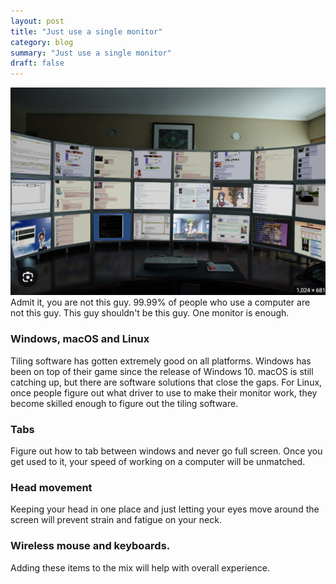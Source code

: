 ```yaml
---
layout: post
title: "Just use a single monitor"
category: blog
summary: "Just use a single monitor"
draft: false
---
```



![many-monitors.png](/i/just-use-a-monitor/many-monitors.png)
Admit it, you are not this guy. 99.99% of people who use a computer are not this guy.
This guy shouldn't be this guy. One monitor is enough.


### Windows, macOS and Linux

Tiling software has gotten extremely good on all platforms. Windows has been on top of their game
since the release of Windows 10. macOS is still catching up, but there are software solutions that close the gaps. 
For Linux, once people figure
out what driver to use to make their monitor work, they become skilled enough to figure out the tiling software.

### Tabs
Figure out how to tab between windows and never go full screen. Once you get used to it, your speed of working
on a computer will be unmatched.

### Head movement
Keeping your head in one place and just letting your eyes move around the screen will prevent strain and fatigue on 
your neck.

### Wireless mouse and keyboards.
Adding these items to the mix will help with overall experience.


